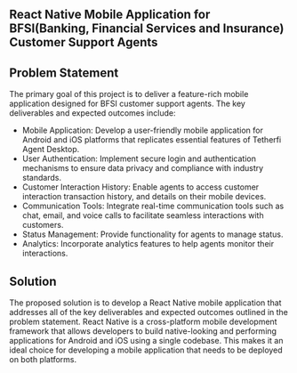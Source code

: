 ﻿## React Native Mobile Application for BFSI(Banking, Financial Services and Insurance) Customer Support Agents

## Problem Statement

The primary goal of this project is to deliver a feature-rich mobile application designed for BFSI customer support agents. The key deliverables and expected outcomes include:

* Mobile Application: Develop a user-friendly mobile application for Android and iOS platforms that replicates essential features of Tetherfi Agent Desktop.
* User Authentication: Implement secure login and authentication mechanisms to ensure data privacy and compliance with industry standards.
* Customer Interaction History: Enable agents to access customer interaction transaction history, and details on their mobile devices.
* Communication Tools: Integrate real-time communication tools such as chat, email, and voice calls to facilitate seamless interactions with customers.
* Status Management: Provide functionality for agents to manage status.
* Analytics: Incorporate analytics features to help agents monitor their interactions.

## Solution

The proposed solution is to develop a React Native mobile application that addresses all of the key deliverables and expected outcomes outlined in the problem statement. React Native is a cross-platform mobile development framework that allows developers to build native-looking and performing applications for Android and iOS using a single codebase. This makes it an ideal choice for developing a mobile application that needs to be deployed on both platforms.


